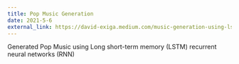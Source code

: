 ```yaml
---
title: Pop Music Generation 
date: 2021-5-6
external_link: https://david-exiga.medium.com/music-generation-using-lstm-neural-networks-44f6780a4c5
---
```


Generated Pop Music using Long short-term memory (LSTM) recurrent neural networks (RNN)

<!--more-->
